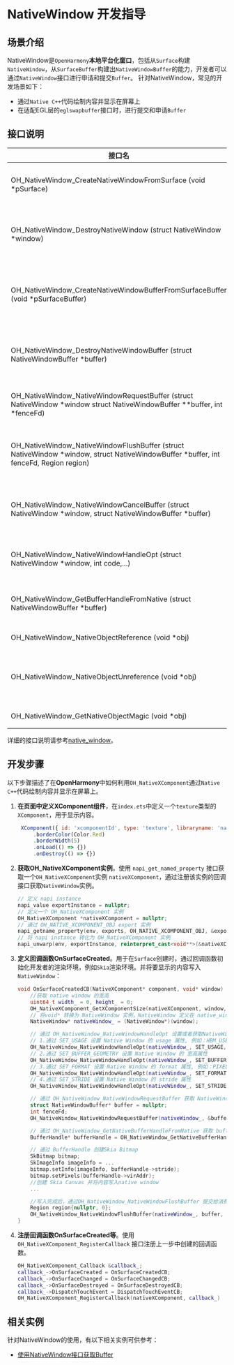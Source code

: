 # NativeWindow 开发指导

## 场景介绍

NativeWindow是`OpenHarmony`**本地平台化窗口**，包括从`Surface`构建`NativeWindow`，从`SurfaceBuffer`构建出`NativeWindowBuffer`的能力，开发者可以通过`NativeWindow`接口进行申请和提交`Buffer`。
针对NativeWindow，常见的开发场景如下：

* 通过`Native C++`代码绘制内容并显示在屏幕上
* 在适配EGL层的`eglswapbuffer`接口时，进行提交和申请`Buffer`

## 接口说明

| 接口名 | 描述 | 
| -------- | -------- |
| OH_NativeWindow_CreateNativeWindowFromSurface (void \*pSurface) | 创建NativeWindow实例，每次调用都会产生一个新的NativeWindow实例。 | 
| OH_NativeWindow_DestroyNativeWindow (struct NativeWindow \*window) | 将NativeWindow对象的引用计数减1，当引用计数为0的时候，该NativeWindow对象会被析构掉。 | 
| OH_NativeWindow_CreateNativeWindowBufferFromSurfaceBuffer (void \*pSurfaceBuffer) | 创建NativeWindowBuffer实例，每次调用都会产生一个新的NativeWindowBuffer实例。 | 
| OH_NativeWindow_DestroyNativeWindowBuffer (struct NativeWindowBuffer \*buffer) | 将NativeWindowBuffer对象的引用计数减1，当引用计数为0的时候，该NativeWindowBuffer对象会被析构掉。 | 
| OH_NativeWindow_NativeWindowRequestBuffer (struct NativeWindow \*window struct NativeWindowBuffer \*\*buffer, int \*fenceFd) | 通过NativeWindow对象申请一块NativeWindowBuffer，用以内容生产。 | 
| OH_NativeWindow_NativeWindowFlushBuffer (struct NativeWindow \*window, struct NativeWindowBuffer \*buffer, int fenceFd, Region region) | 通过NativeWindow将生产好内容的NativeWindowBuffer放回到Buffer队列中，用以内容消费。 | 
| OH_NativeWindow_NativeWindowCancelBuffer (struct NativeWindow \*window, struct NativeWindowBuffer \*buffer) | 通过NativeWindow将之前申请出来的NativeWindowBuffer返还到Buffer队列中，供下次再申请。 | 
| OH_NativeWindow_NativeWindowHandleOpt (struct NativeWindow \*window, int code,...) | 设置/获取NativeWindow的属性，包括设置/获取宽高、内容格式等。 | 
| OH_NativeWindow_GetBufferHandleFromNative (struct NativeWindowBuffer \*buffer) | 通过NativeWindowBuffer获取该buffer的BufferHandle指针。 | 
| OH_NativeWindow_NativeObjectReference (void \*obj) | 增加一个NativeObject的引用计数。 | 
| OH_NativeWindow_NativeObjectUnreference (void \*obj) | 减少一个NativeObject的引用计数，当引用计数减少为0时，该NativeObject将被析构掉。 | 
| OH_NativeWindow_GetNativeObjectMagic (void \*obj) | 获取NativeObject的MagicId。 | 

详细的接口说明请参考[native_window](../reference/native-apis/_native_window.md)。

## 开发步骤

以下步骤描述了在**OpenHarmony**中如何利用`OH_NativeXComponent`通过`Native C++`代码绘制内容并显示在屏幕上。

1. **在页面中定义XComponent组件**，在`index.ets`中定义一个`texture`类型的`XComponent`，用于显示内容。
   ```js
    XComponent({ id: 'xcomponentId', type: 'texture', libraryname: 'nativerender'})
        .borderColor(Color.Red)
        .borderWidth(5)
        .onLoad(() => {})
        .onDestroy(() => {})
   ```

2. **获取OH_NativeXComponent实例**。使用 `napi_get_named_property` 接口获取一个`OH_NativeXComponent`实例 `nativeXComponent`，通过注册该实例的回调接口获取`NativeWindow`实例。

    ```c++
    // 定义 napi instance
    napi_value exportInstance = nullptr;
    // 定义一个 OH_NativeXComponent 实例
    OH_NativeXComponent *nativeXComponent = nullptr;
    // 通过 OH_NATIVE_XCOMPONENT_OBJ export 实例
    napi_getname_property(env, exports, OH_NATIVE_XCOMPONENT_OBJ, &exportInstance);
    // 将 napi instance 转化为 OH_NativeXComponent 实例
    napi_unwarp(env, exportInstance, reinterpret_cast<void**>(&nativeXComponent));
    ```

3. **定义回调函数OnSurfaceCreated**。用于在`Surface`创建时，通过回调函数初始化开发者的渲染环境，例如`Skia`渲染环境。并将要显示的内容写入`NativeWindow`：

    ```c++
    void OnSurfaceCreatedCB(NativeXComponent* component, void* window) {
        //获取 native window 的宽高
        uint64_t width_ = 0, height_ = 0;
        OH_NativeXComponent_GetXComponentSize(nativeXComponent, window, &width_, &height_);
        // 将void* 转换为 NativeWindow 实例，NativeWindow 定义在 native_window/external_window.h 中
        NativeWindow* nativeWindow_ = (NativeWindow*)(window);

        // 通过 OH_NativeWindow_NativeWindowHandleOpt 设置或者获取NativeWindow的属性
        // 1.通过 SET_USAGE 设置 Native Window 的 usage 属性, 例如：HBM_USE_CPU_READ
        OH_NativeWindow_NativeWindowHandleOpt(nativeWindow_, SET_USAGE, HBM_USE_CPU_READ | HBM_USE_CPU_WRITE |HBM_USE_MEM_DMA);
        // 2.通过 SET_BUFFER_GEOMETRY 设置 Native Window 的 宽高属性
        OH_NativeWindow_NativeWindowHandleOpt(nativeWindow_, SET_BUFFER_GEOMETRY, width_, height_);
        // 3.通过 SET_FORMAT 设置 Native Window 的 format 属性, 例如：PIXEL_FMT_RGBA_8888
        OH_NativeWindow_NativeWindowHandleOpt(nativeWindow_, SET_FORMAT, PIXEL_FMT_RGBA_8888);
        // 4.通过 SET_STRIDE 设置 Native Window 的 stride 属性
        OH_NativeWindow_NativeWindowHandleOpt(nativeWindow_, SET_STRIDE, 0x8);

        // 通过 OH_NativeWindow_NativeWindowRequestBuffer 获取 NativeWindowBuffer 实例
        struct NativeWindowBuffer* buffer = nullptr;
        int fenceFd;
        OH_NativeWindow_NativeWindowRequestBuffer(nativeWindow_, &buffer, &fenceFd);

        // 通过 OH_NativeWindow_GetNativeBufferHandleFromNative 获取 buffer handle
        BufferHandle* bufferHandle = OH_NativeWindow_GetNativeBufferHandleFromNative(buffer);

        // 通过 BufferHandle 创建Skia Bitmap
        SkBitmap bitmap;
        SkImageInfo imageInfo = ...
        bitmap.setInfo(imageInfo, bufferHandle->stride);
        bitmap.setPixels(bufferHandle->virAddr);
        //创建 Skia Canvas 并将内容写入native window
        ...

        //写入完成后，通过OH_NativeWindow_NativeWindowFlushBuffer 提交给消费者使用，例如：显示在屏幕上
        Region region{nullptr, 0};
        OH_NativeWindow_NativeWindowFlushBuffer(nativeWindow_, buffer, fenceFd, region)
    }
    ```

4. **注册回调函数OnSurfaceCreated等**。使用 `OH_NativeXComponent_RegisterCallback` 接口注册上一步中创建的回调函数。

    ```c++
    OH_NativeXComponent_Callback &callback_;
    callback_->OnSurfaceCreated = OnSurfaceCreatedCB;
    callback_->OnSurfaceChanged = OnSurfaceChangedCB;
    callback_->OnSurfaceDestroyed = OnSurfaceDestroyedCB;
    callback_->DispatchTouchEvent = DispatchTouchEventCB;
    OH_NativeXComponent_RegisterCallback(nativeXComponent, callback_)
    ```

## 相关实例

针对NativeWindow的使用，有以下相关实例可供参考：

- [使用NativeWindow接口获取Buffer](https://gitee.com/openharmony/graphic_graphic_2d/blob/master/rosen/samples/hello_native_window/hello_native_window.cpp)
